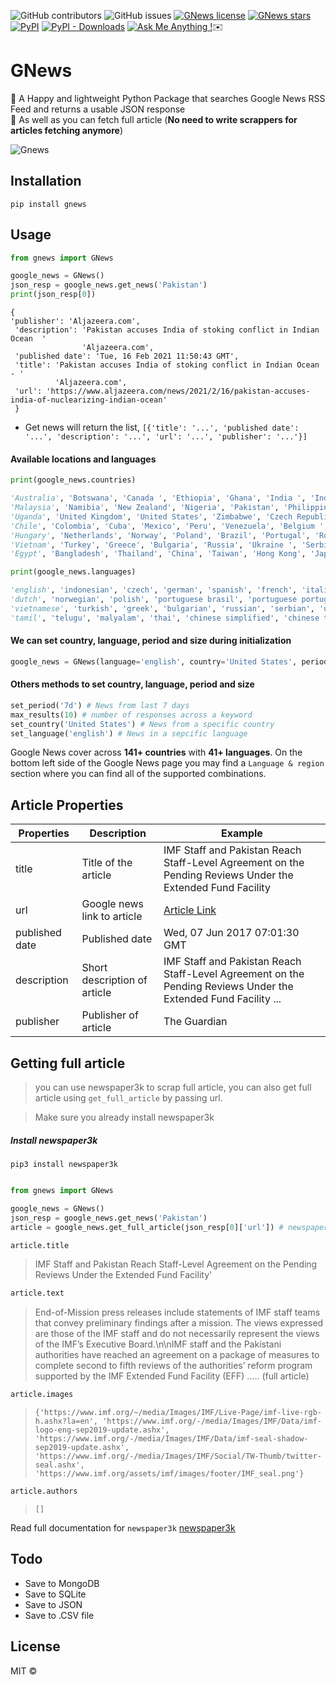 ![GitHub contributors](https://img.shields.io/github/contributors/ranahaani/gnews)
![GitHub issues](https://img.shields.io/github/issues-raw/ranahaani/gnews)
[![GNews license](https://img.shields.io/github/license/ranahaani/GNews)](https://github.com/ranahaani/GNews)
[![GNews stars](https://img.shields.io/github/stars/ranahaani/GNews)](https://github.com/ranahaani/GNews) 
[![PyPI](https://img.shields.io/pypi/v/gnews)](https://pypi.org/project/gnews/)
[![PyPI - Downloads](https://img.shields.io/pypi/dm/gnews)](https://pypistats.org/packages/gnews)
[![Ask Me Anything !](https://img.shields.io/badge/Ask%20me-anything-1abc9c.svg)](mailto:ranahaani@gmail.com)✉️


# GNews 

🚩 A Happy and lightweight Python Package that searches Google News RSS Feed and returns a usable JSON response \
🚩 As well as you can fetch full article (**No need to write scrappers for articles fetching anymore**)

![Gnews](https://github.com/ranahaani/GNews/blob/master/imgs/gnews.gif)

## Installation

``` shell
pip install gnews
```

## Usage

```python
from gnews import GNews

google_news = GNews()
json_resp = google_news.get_news('Pakistan')
print(json_resp[0])


```
```
{
'publisher': 'Aljazeera.com',
 'description': 'Pakistan accuses India of stoking conflict in Indian Ocean  '
                'Aljazeera.com',
 'published date': 'Tue, 16 Feb 2021 11:50:43 GMT',
 'title': 'Pakistan accuses India of stoking conflict in Indian Ocean - '
          'Aljazeera.com',
 'url': 'https://www.aljazeera.com/news/2021/2/16/pakistan-accuses-india-of-nuclearizing-indian-ocean'
 }

```
- Get news will return the list, `[{'title': '...', 'published date': '...', 'description': '...', 'url': '...', 'publisher': '...'}]`
#### Available locations and languages

```python
print(google_news.countries)

'Australia', 'Botswana', 'Canada ', 'Ethiopia', 'Ghana', 'India ', 'Indonesia', 'Ireland', 'Israel ', 'Kenya', 'Latvia',
'Malaysia', 'Namibia', 'New Zealand', 'Nigeria', 'Pakistan', 'Philippines', 'Singapore', 'South Africa', 'Tanzania',
'Uganda', 'United Kingdom', 'United States', 'Zimbabwe', 'Czech Republic', 'Germany', 'Austria', 'Switzerland', 'Argentina',
'Chile', 'Colombia', 'Cuba', 'Mexico', 'Peru', 'Venezuela', 'Belgium ', 'France', 'Morocco', 'Senegal', 'Italy', 'Lithuania',
'Hungary', 'Netherlands', 'Norway', 'Poland', 'Brazil', 'Portugal', 'Romania', 'Slovakia', 'Slovenia', 'Sweden',
'Vietnam', 'Turkey', 'Greece', 'Bulgaria', 'Russia', 'Ukraine ', 'Serbia', 'United Arab Emirates', 'Saudi Arabia', 'Lebanon',
'Egypt', 'Bangladesh', 'Thailand', 'China', 'Taiwan', 'Hong Kong', 'Japan', 'Republic of Korea'
```

```python
print(google_news.languages)

'english', 'indonesian', 'czech', 'german', 'spanish', 'french', 'italian', 'latvian', 'lithuanian', 'hungarian',
'dutch', 'norwegian', 'polish', 'portuguese brasil', 'portuguese portugal', 'romanian', 'slovak', 'slovenian', 'swedish',
'vietnamese', 'turkish', 'greek', 'bulgarian', 'russian', 'serbian', 'ukrainian', 'hebrew', 'arabic', 'marathi', 'hindi', 'bengali',
'tamil', 'telugu', 'malyalam', 'thai', 'chinese simplified', 'chinese traditional', 'japanese', 'korean'
```
#### We can set country, language, period and size during initialization

```python
google_news = GNews(language='english', country='United States', period='7d', max_results=10)
```


#### Others methods to set country, language, period and size
```python
set_period('7d') # News from last 7 days
max_results(10) # number of responses across a keyword
set_country('United States') # News from a specific country 
set_language('english') # News in a sepcific language
```
Google News cover across **141+ countries** with **41+ languages**.
On the bottom left side of the Google News page you may find a `Language & region` section where you can find all of the supported combinations.
## Article Properties
| Properties   | Description                                    | Example                                                                                                                                                                                                                                                                             |
|--------------|------------------------------------------------|-------------------------------------------------------------------------------------------------------------------------------------------------------------------------------------------------------------------------------------------------------------------------------------|
| title        | Title of the article                           | IMF Staff and Pakistan Reach Staff-Level Agreement on the Pending Reviews Under the Extended Fund Facility                                                                                                                                                                                                   |
| url         | Google news link to article                    | [Article Link](http://news.google.com/news/url?sa=t&fd=R&ct2=us&usg=AFQjCNGNR4Qg8LGbjszT1yt2s2lMXvvufQ&clid=c3a7d30bb8a4878e06b80cf16b898331&cid=52779522121279&ei=VQU7WYjiFoLEhQHIs4HQCQ&url=https://www.theguardian.com/commentisfree/2017/jun/07/why-dont-unicorns-exist-google) |
| published date      | Published date                                 | Wed, 07 Jun 2017 07:01:30 GMT                                                                                                                                                                                                                                                       |
| description  | Short description of article                   | IMF Staff and Pakistan Reach Staff-Level Agreement on the Pending Reviews Under the Extended Fund Facility ...                                                                                                                                                                                                                  |
| publisher    | Publisher of article                           | The Guardian                                                                                                                                                                                                                                                                        |                                                                                                                                                        |


## Getting full article
 > you can use newspaper3k to scrap full article, you can also get full article using `get_full_article` by passing url.

> Make sure you already install newspaper3k

##### _Install newspaper3k_

`pip3 install newspaper3k`

```python

from gnews import GNews

google_news = GNews()
json_resp = google_news.get_news('Pakistan')
article = google_news.get_full_article(json_resp[0]['url']) # newspaper3k instance, you can access newspaper3k all attributes in article
```

```python
article.title 
```
> IMF Staff and Pakistan Reach Staff-Level Agreement on the Pending Reviews Under the Extended Fund Facility'

```python
article.text 
```


> End-of-Mission press releases include statements of IMF staff teams that convey preliminary findings after a mission. The views expressed are those of the IMF staff and do not necessarily represent the views of the IMF’s Executive Board.\n\nIMF staff and the Pakistani authorities have reached an agreement on a package of measures to complete second to fifth reviews of the authorities’ reform program supported by the IMF Extended Fund Facility (EFF) ..... (full article)
```python
article.images
```

> `{'https://www.imf.org/~/media/Images/IMF/Live-Page/imf-live-rgb-h.ashx?la=en', 'https://www.imf.org/-/media/Images/IMF/Data/imf-logo-eng-sep2019-update.ashx', 'https://www.imf.org/-/media/Images/IMF/Data/imf-seal-shadow-sep2019-update.ashx', 'https://www.imf.org/-/media/Images/IMF/Social/TW-Thumb/twitter-seal.ashx', 'https://www.imf.org/assets/imf/images/footer/IMF_seal.png'}
`
```python
article.authors
```

>`[]`

Read full documentation for `newspaper3k`
[newspaper3k](https://newspaper.readthedocs.io/en/latest/user_guide/quickstart.html#parsing-an-article)

## Todo
- Save to MongoDB
- Save to SQLite
- Save to JSON
- Save to .CSV file
## License

MIT © 
